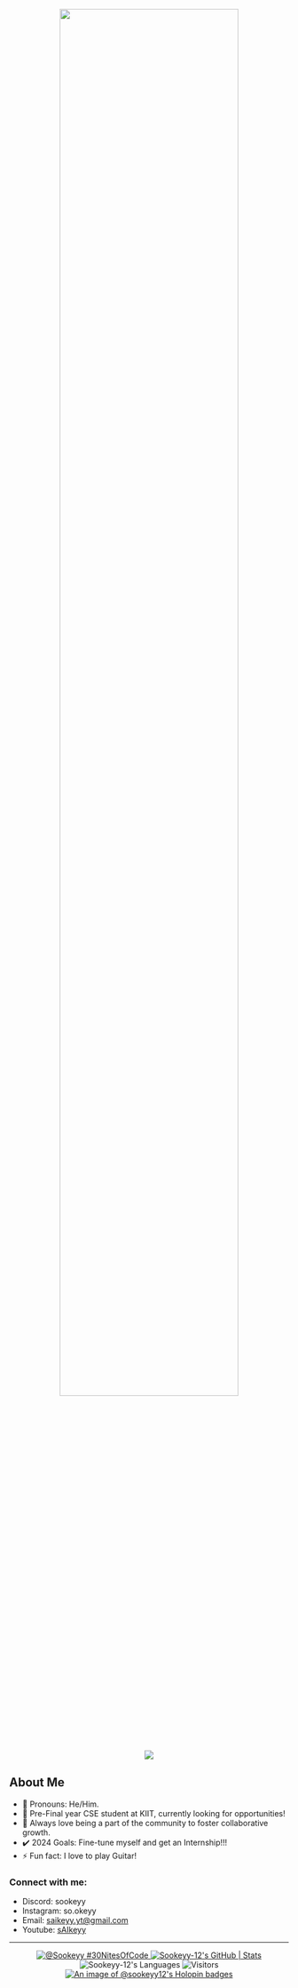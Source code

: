 <p align="center">
  <img src="https://github.com/Sookeyy-12/Sookeyy-12/assets/82956207/615ea526-9cfb-49ef-8b59-5203c5537408" width=80%>
</p>
<p align="center">
  <a href="https://skillicons.dev">
    <img src="https://skillicons.dev/icons?i=html,css,javascript,c,cpp,cs,python,java,mysql,firebase,tensorflow,pytorch,vscode,visualstudio,unity,blender,figma,bash,linux,kali &theme=dark"/>
  </a>
</p>

## About Me 
- 🔭 Pronouns: He/Him.
- 🌱 Pre-Final year CSE student at KIIT, currently looking for opportunities!
- 👀 Always love being a part of the community to foster collaborative growth.
- ✔️ 2024 Goals: Fine-tune myself and get an Internship!!!
- ⚡ Fun fact: I love to play Guitar!

### Connect with me:
- Discord: sookeyy  
- Instagram: so.okeyy
- Email: saikeyy.yt@gmail.com
- Youtube: <a href="https://www.youtube.com/@sAIkeyy/" target="_blank">sAIkeyy</a>

---

<p align="center">
  <a href="https://www.codedex.io/@Sookeyy/30-nites-of-code">
    <img src="https://www.codedex.io/api/petStatus?user=Sookeyy" alt="@Sookeyy #30NitesOfCode" />
  </a>
  <a href="https://quine.sh?utm_source=widgets&utm_campaign=Sookeyy-12">
    <img src="https://stats.quine.sh/Sookeyy-12/github?theme=dark" alt="Sookeyy-12's GitHub | Stats" />
  </a>
  <img src="https://github-readme-stats-gold-tau-71.vercel.app/api/top-langs/?username=Sookeyy-12&layout=compact&theme=midnight-purple" alt="Sookeyy-12's Languages" />
  <img src="https://komarev.com/ghpvc/?username=Sookeyy-12&color=orange&style=flat&label=Visitors" alt="Visitors" />
  <a href="https://holopin.io/@sookeyy12">
    <img src="https://holopin.me/sookeyy12" alt="An image of @sookeyy12's Holopin badges" />
  </a>
</p>
